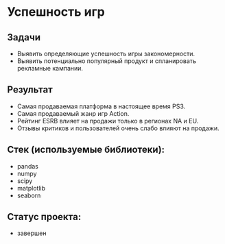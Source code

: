 # Успешность игр

## Задачи
+ Выявить определяющие успешность игры закономерности.
+ Выявить потенциально популярный продукт и спланировать рекламные кампании.

## Результат
+ Самая продаваемая платформа в настоящее время PS3.
+ Самая продаваемый жанр игр Action.
+ Рейтинг ESRB влияет на продажи только в регионах NA и EU.
+ Отзывы критиков и пользователей очень слабо влияют на продажи.

## Стек (используемые библиотеки):
+ pandas
+ numpy
+ scipy
+ matplotlib
+ seaborn

## Статус проекта: 
+ завершен

